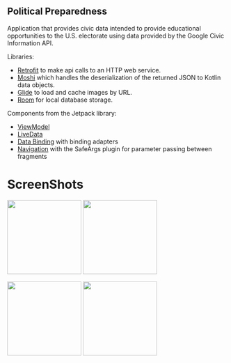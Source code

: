 ## Political Preparedness

Application that provides civic data intended to provide educational opportunities to the U.S. electorate using data provided by the Google Civic Information API. 

Libraries:
* [Retrofit](https://square.github.io/retrofit/) to make api calls to an HTTP web service.
* [Moshi](https://github.com/square/moshi) which handles the deserialization of the returned JSON to Kotlin data objects. 
* [Glide](https://bumptech.github.io/glide/) to load and cache images by URL.
* [Room](https://developer.android.com/training/data-storage/room) for local database storage.
  
Components from the Jetpack library:
* [ViewModel](https://developer.android.com/topic/libraries/architecture/viewmodel)
* [LiveData](https://developer.android.com/topic/libraries/architecture/livedata)
* [Data Binding](https://developer.android.com/topic/libraries/data-binding/) with binding adapters
* [Navigation](https://developer.android.com/topic/libraries/architecture/navigation/) with the SafeArgs plugin for parameter passing between fragments


# ScreenShots
<p float="left">
  <img src="https://github.com/herreraweb/Preparedness-Political/blob/main/screenshots/Screenshot_2021-09-26-00-37-07-373_com.example.android.politicalpreparedness%5B1%5D.jpg" width="170" />
  <img src="https://github.com/herreraweb/Preparedness-Political/blob/main/screenshots/Screenshot_2021-09-26-00-41-21-752_com.example.android.politicalpreparedness%5B1%5D.jpg" width="170" />
</p>

<p float="left">
   <img src="https://github.com/herreraweb/Preparedness-Political/blob/main/screenshots/Screenshot_2021-09-26-00-41-47-245_com.example.android.politicalpreparedness%5B1%5D.jpg" width="170" />
     <img src="https://github.com/herreraweb/Preparedness-Political/blob/main/screenshots/preparedness.gif" width="170" />
</p>

